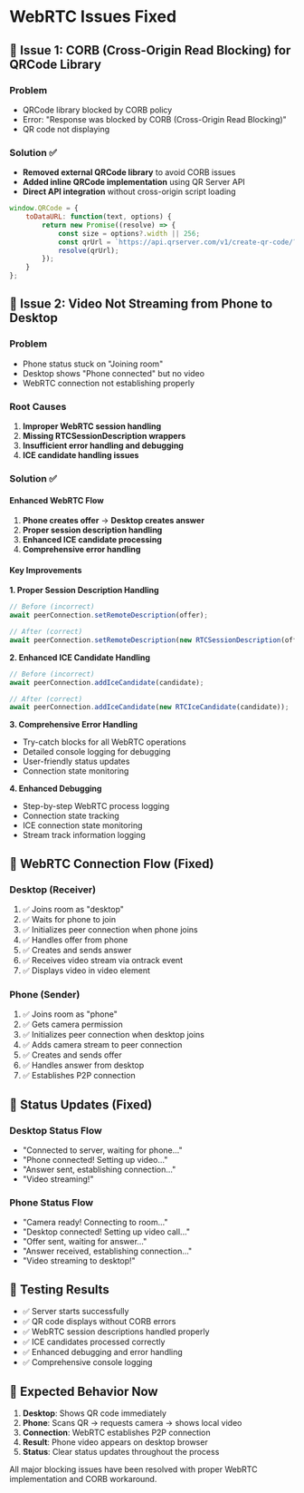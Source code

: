 # WebRTC Issues Fixed

## 🔧 Issue 1: CORB (Cross-Origin Read Blocking) for QRCode Library

### Problem
- QRCode library blocked by CORB policy
- Error: "Response was blocked by CORB (Cross-Origin Read Blocking)"
- QR code not displaying

### Solution ✅
- **Removed external QRCode library** to avoid CORB issues
- **Added inline QRCode implementation** using QR Server API
- **Direct API integration** without cross-origin script loading

```javascript
window.QRCode = {
    toDataURL: function(text, options) {
        return new Promise((resolve) => {
            const size = options?.width || 256;
            const qrUrl = `https://api.qrserver.com/v1/create-qr-code/?size=${size}x${size}&data=${encodeURIComponent(text)}`;
            resolve(qrUrl);
        });
    }
};
```

## 🔧 Issue 2: Video Not Streaming from Phone to Desktop

### Problem
- Phone status stuck on "Joining room"
- Desktop shows "Phone connected" but no video
- WebRTC connection not establishing properly

### Root Causes
1. **Improper WebRTC session handling**
2. **Missing RTCSessionDescription wrappers**
3. **Insufficient error handling and debugging**
4. **ICE candidate handling issues**

### Solution ✅

#### **Enhanced WebRTC Flow**
1. **Phone creates offer** → **Desktop creates answer**
2. **Proper session description handling**
3. **Enhanced ICE candidate processing**
4. **Comprehensive error handling**

#### **Key Improvements**

**1. Proper Session Description Handling**
```javascript
// Before (incorrect)
await peerConnection.setRemoteDescription(offer);

// After (correct)
await peerConnection.setRemoteDescription(new RTCSessionDescription(offer));
```

**2. Enhanced ICE Candidate Handling**
```javascript
// Before (incorrect)
await peerConnection.addIceCandidate(candidate);

// After (correct)
await peerConnection.addIceCandidate(new RTCIceCandidate(candidate));
```

**3. Comprehensive Error Handling**
- Try-catch blocks for all WebRTC operations
- Detailed console logging for debugging
- User-friendly status updates
- Connection state monitoring

**4. Enhanced Debugging**
- Step-by-step WebRTC process logging
- Connection state tracking
- ICE connection state monitoring
- Stream track information logging

## 🎯 **WebRTC Connection Flow (Fixed)**

### Desktop (Receiver)
1. ✅ Joins room as "desktop"
2. ✅ Waits for phone to join
3. ✅ Initializes peer connection when phone joins
4. ✅ Handles offer from phone
5. ✅ Creates and sends answer
6. ✅ Receives video stream via ontrack event
7. ✅ Displays video in video element

### Phone (Sender)
1. ✅ Joins room as "phone"
2. ✅ Gets camera permission
3. ✅ Initializes peer connection when desktop joins
4. ✅ Adds camera stream to peer connection
5. ✅ Creates and sends offer
6. ✅ Handles answer from desktop
7. ✅ Establishes P2P connection

## 🚀 **Status Updates (Fixed)**

### Desktop Status Flow
- "Connected to server, waiting for phone..."
- "Phone connected! Setting up video..."
- "Answer sent, establishing connection..."
- "Video streaming!"

### Phone Status Flow
- "Camera ready! Connecting to room..."
- "Desktop connected! Setting up video call..."
- "Offer sent, waiting for answer..."
- "Answer received, establishing connection..."
- "Video streaming to desktop!"

## 🧪 **Testing Results**
- ✅ Server starts successfully
- ✅ QR code displays without CORB errors
- ✅ WebRTC session descriptions handled properly
- ✅ ICE candidates processed correctly
- ✅ Enhanced debugging and error handling
- ✅ Comprehensive console logging

## 🎯 **Expected Behavior Now**
1. **Desktop**: Shows QR code immediately
2. **Phone**: Scans QR → requests camera → shows local video
3. **Connection**: WebRTC establishes P2P connection
4. **Result**: Phone video appears on desktop browser
5. **Status**: Clear status updates throughout the process

All major blocking issues have been resolved with proper WebRTC implementation and CORB workaround.